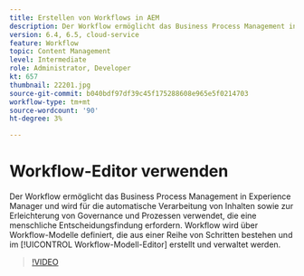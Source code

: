 ```yaml
---
title: Erstellen von Workflows in AEM
description: Der Workflow ermöglicht das Business Process Management in Experience Manager und wird für die automatische Verarbeitung von Inhalten sowie zur Erleichterung von Governance und Prozessen verwendet, die eine menschliche Entscheidungsfindung erfordern.
version: 6.4, 6.5, cloud-service
feature: Workflow
topic: Content Management
level: Intermediate
role: Administrator, Developer
kt: 657
thumbnail: 22201.jpg
source-git-commit: b040bdf97df39c45f175288608e965e5f0214703
workflow-type: tm+mt
source-wordcount: '90'
ht-degree: 3%

---
```



# Workflow-Editor verwenden

Der Workflow ermöglicht das Business Process Management in Experience Manager und wird für die automatische Verarbeitung von Inhalten sowie zur Erleichterung von Governance und Prozessen verwendet, die eine menschliche Entscheidungsfindung erfordern. Workflow wird über Workflow-Modelle definiert, die aus einer Reihe von Schritten bestehen und im [!UICONTROL Workflow-Modell-Editor] erstellt und verwaltet werden.

>[!VIDEO](https://video.tv.adobe.com/v/22201/?quality=12&learn=on)
